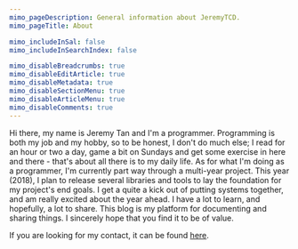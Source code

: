 ```yaml
---
mimo_pageDescription: General information about JeremyTCD.
mimo_pageTitle: About

mimo_includeInSal: false
mimo_includeInSearchIndex: false

mimo_disableBreadcrumbs: true
mimo_disableEditArticle: true
mimo_disableMetadata: true
mimo_disableSectionMenu: true
mimo_disableArticleMenu: true
mimo_disableComments: true
---
```


Hi there, my name is Jeremy Tan and I'm a programmer. Programming is both my job and my hobby, so to be honest, I don't do much else; I read for an hour or two a day, game a bit on Sundays and get some exercise in here and there -
that's about all there is to my daily life. As for what I'm doing as a programmer, I'm currently part way through a multi-year project. This year (2018), I plan to release several libraries and tools to lay the foundation for my project's end goals.
I get a quite a kick out of putting systems together, and am really excited about the year ahead. I have a lot to learn, and hopefully, a lot to share. This blog is my platform for documenting and sharing things.
I sincerely hope that you find it to be of value.

If you are looking for my contact, it can be found [here](/contact).